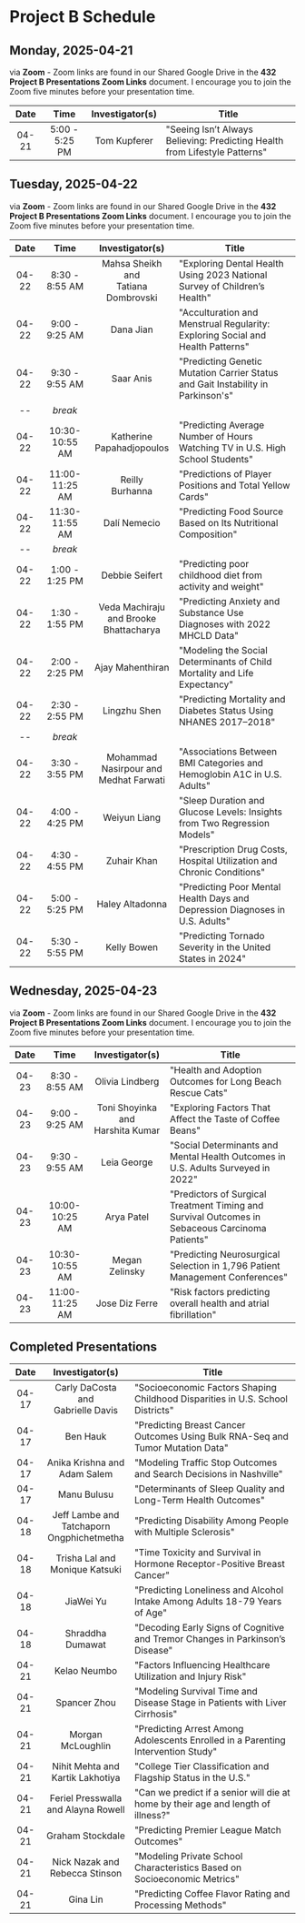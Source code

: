 # Project B Schedule

## Monday, 2025-04-21

via **Zoom** - Zoom links are found in our Shared Google Drive in the **432 Project B Presentations Zoom Links** document. I encourage you to join the Zoom five minutes before your presentation time.

Date | Time | Investigator(s) | Title
:-----: | :------: | :--------------------: | -----------------------------------------------------------------------------
04-21 | 5:00 - 5:25 PM | Tom Kupferer | "Seeing Isn’t Always Believing: Predicting Health from Lifestyle Patterns"

## Tuesday, 2025-04-22

via **Zoom** - Zoom links are found in our Shared Google Drive in the **432 Project B Presentations Zoom Links** document. I encourage you to join the Zoom five minutes before your presentation time.

Date | Time | Investigator(s) | Title
:-----: | :------: | :--------------------: | -----------------------------------------------------------------------------
04-22 | 8:30 - 8:55 AM | Mahsa Sheikh and <br /> Tatiana Dombrovski | "Exploring Dental Health Using 2023 National Survey of Children’s Health"
04-22 | 9:00 - 9:25 AM | Dana Jian | "Acculturation and Menstrual Regularity: Exploring Social and Health Patterns"
04-22 | 9:30 - 9:55 AM | Saar Anis | "Predicting Genetic Mutation Carrier Status and Gait Instability in Parkinson's"
-- | *break*
04-22 | 10:30-10:55 AM | Katherine <br /> Papahadjopoulos | "Predicting Average Number of Hours Watching TV in U.S. High School Students"
04-22 | 11:00-11:25 AM | Reilly <br /> Burhanna | "Predictions of Player Positions and Total Yellow Cards"
04-22 | 11:30-11:55 AM | Dalí Nemecio | "Predicting Food Source Based on Its Nutritional Composition"
-- | *break*
04-22 | 1:00 - 1:25 PM | Debbie Seifert | "Predicting poor childhood diet from activity and weight"
04-22 | 1:30 - 1:55 PM | Veda Machiraju <br /> and Brooke <br /> Bhattacharya | "Predicting Anxiety and Substance Use Diagnoses with 2022 MHCLD Data"
04-22 | 2:00 - 2:25 PM | Ajay Mahenthiran | "Modeling the Social Determinants of Child Mortality and Life Expectancy"
04-22 | 2:30 - 2:55 PM | Lingzhu Shen | "Predicting Mortality and Diabetes Status Using NHANES 2017–2018"
-- | *break*
04-22 | 3:30 - 3:55 PM | Mohammad <br /> Nasirpour and <br /> Medhat Farwati | "Associations Between BMI Categories and Hemoglobin A1C in U.S. Adults"
04-22 | 4:00 - 4:25 PM | Weiyun Liang | "Sleep Duration and Glucose Levels: Insights from Two Regression Models"
04-22 | 4:30 - 4:55 PM | Zuhair Khan | "Prescription Drug Costs, Hospital Utilization and Chronic Conditions"
04-22 | 5:00 - 5:25 PM | Haley Altadonna | "Predicting Poor Mental Health Days and Depression Diagnoses in U.S. Adults"
04-22 | 5:30 - 5:55 PM | Kelly Bowen | "Predicting Tornado Severity in the United States in 2024"

## Wednesday, 2025-04-23

via **Zoom** - Zoom links are found in our Shared Google Drive in the **432 Project B Presentations Zoom Links** document. I encourage you to join the Zoom five minutes before your presentation time.

Date | Time | Investigator(s) | Title
:-----: | :------: | :--------------------: | -----------------------------------------------------------------------------
04-23 | 8:30 - 8:55 AM | Olivia Lindberg | "Health and Adoption Outcomes for Long Beach Rescue Cats"
04-23 | 9:00 - 9:25 AM | Toni Shoyinka and <br /> Harshita Kumar | "Exploring Factors That Affect the Taste of Coffee Beans"
04-23 | 9:30 - 9:55 AM | Leia George | "Social Determinants and Mental Health Outcomes in U.S. Adults Surveyed in 2022"
04-23 | 10:00-10:25 AM | Arya Patel | "Predictors of Surgical Treatment Timing and Survival Outcomes in Sebaceous Carcinoma Patients"
04-23 | 10:30-10:55 AM | Megan Zelinsky | "Predicting Neurosurgical Selection in 1,796 Patient Management Conferences"
04-23 | 11:00-11:25 AM | Jose Diz Ferre | "Risk factors predicting overall health and atrial fibrillation"

## Completed Presentations

Date | Investigator(s) | Title
:-----: | :--------------------: | -----------------------------------------------------------------------------
04-17 | Carly DaCosta and <br /> Gabrielle Davis | "Socioeconomic Factors Shaping Childhood Disparities in U.S. School Districts"
04-17 | Ben Hauk | "Predicting Breast Cancer Outcomes Using Bulk RNA-Seq and Tumor Mutation Data"
04-17 | Anika Krishna and <br /> Adam Salem | "Modeling Traffic Stop Outcomes and Search Decisions in Nashville"
04-17 | Manu Bulusu | "Determinants of Sleep Quality and Long-Term Health Outcomes"
04-18 | Jeff Lambe and <br /> Tatchaporn <br /> Ongphichetmetha | "Predicting Disability Among People with Multiple Sclerosis"
04-18 | Trisha Lal and <br /> Monique Katsuki | "Time Toxicity and Survival in Hormone Receptor-Positive Breast Cancer"
04-18 | JiaWei Yu | "Predicting Loneliness and Alcohol Intake Among Adults 18-79 Years of Age"
04-18 | Shraddha Dumawat | "Decoding Early Signs of Cognitive and Tremor Changes in Parkinson’s Disease"
04-21 | Kelao Neumbo | "Factors Influencing Healthcare Utilization and Injury Risk"
04-21 | Spancer Zhou | "Modeling Survival Time and Disease Stage in Patients with Liver Cirrhosis"
04-21 | Morgan McLoughlin | "Predicting Arrest Among Adolescents Enrolled in a Parenting Intervention Study"
04-21 | Nihit Mehta and <br /> Kartik Lakhotiya | "College Tier Classification and Flagship Status in the U.S."
04-21 | Feriel Presswalla <br /> and Alayna Rowell | "Can we predict if a senior will die at home by their age and length of illness?"
04-21 | Graham Stockdale | "Predicting Premier League Match Outcomes"
04-21 | Nick Nazak and <br /> Rebecca Stinson | "Modeling Private School Characteristics Based on Socioeconomic Metrics"
04-21 | Gina Lin | "Predicting Coffee Flavor Rating and Processing Methods"
